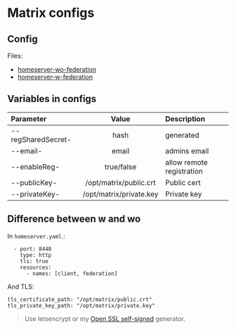# Matrix configs

## Config

Files:

- [homeserver-wo-federation](/etc/matrix-synapse/homeserver-wo-federation.yaml)
- [homeserver-w-federation](/etc/matrix-synapse/homeserver-w-federation.yaml)

## Variables in configs

| Parameter | Value | Description |
|:----------|:-----:|:------------|
| --regSharedSecret- | hash | generated |
| --email- | email | admins email |
| --enableReg- | true/false | allow remote registration |
|--publicKey-|/opt/matrix/public.crt|Public cert|
|--privateKey-|/opt/matrix/private.key|Private key|

## Difference between w and wo

In `homeserver.yaml`.:

```
  - port: 8448
    type: http
    tls: true
    resources:
      - names: [client, federation]
```

And TLS:

```
tls_certificate_path: "/opt/matrix/public.crt"
tls_private_key_path: "/opt/matrix/private.key"
```
> Use letsencrypt or my [Open SSL self-signed](https://github.com/shatfel/openssl-self-signed) generator.
